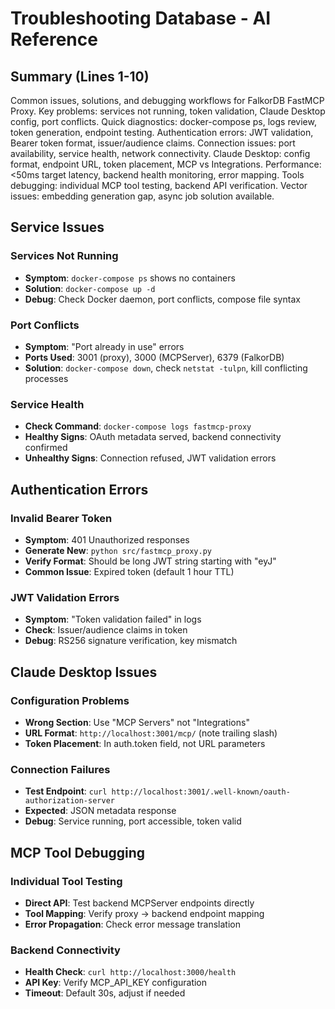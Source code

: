 # Troubleshooting Database - AI Reference

## Summary (Lines 1-10)
Common issues, solutions, and debugging workflows for FalkorDB FastMCP Proxy.
Key problems: services not running, token validation, Claude Desktop config, port conflicts.
Quick diagnostics: docker-compose ps, logs review, token generation, endpoint testing.
Authentication errors: JWT validation, Bearer token format, issuer/audience claims.
Connection issues: port availability, service health, network connectivity.
Claude Desktop: config format, endpoint URL, token placement, MCP vs Integrations.
Performance: <50ms target latency, backend health monitoring, error mapping.
Tools debugging: individual MCP tool testing, backend API verification.
Vector issues: embedding generation gap, async job solution available.

## Service Issues
### Services Not Running
- **Symptom**: `docker-compose ps` shows no containers
- **Solution**: `docker-compose up -d`
- **Debug**: Check Docker daemon, port conflicts, compose file syntax

### Port Conflicts
- **Symptom**: "Port already in use" errors
- **Ports Used**: 3001 (proxy), 3000 (MCPServer), 6379 (FalkorDB)
- **Solution**: `docker-compose down`, check `netstat -tulpn`, kill conflicting processes

### Service Health
- **Check Command**: `docker-compose logs fastmcp-proxy`
- **Healthy Signs**: OAuth metadata served, backend connectivity confirmed
- **Unhealthy Signs**: Connection refused, JWT validation errors

## Authentication Errors
### Invalid Bearer Token
- **Symptom**: 401 Unauthorized responses
- **Generate New**: `python src/fastmcp_proxy.py`
- **Verify Format**: Should be long JWT string starting with "eyJ"
- **Common Issue**: Expired token (default 1 hour TTL)

### JWT Validation Errors
- **Symptom**: "Token validation failed" in logs
- **Check**: Issuer/audience claims in token
- **Debug**: RS256 signature verification, key mismatch

## Claude Desktop Issues
### Configuration Problems
- **Wrong Section**: Use "MCP Servers" not "Integrations"
- **URL Format**: `http://localhost:3001/mcp/` (note trailing slash)
- **Token Placement**: In auth.token field, not URL parameters

### Connection Failures
- **Test Endpoint**: `curl http://localhost:3001/.well-known/oauth-authorization-server`
- **Expected**: JSON metadata response
- **Debug**: Service running, port accessible, token valid

## MCP Tool Debugging
### Individual Tool Testing
- **Direct API**: Test backend MCPServer endpoints directly
- **Tool Mapping**: Verify proxy → backend endpoint mapping
- **Error Propagation**: Check error message translation

### Backend Connectivity
- **Health Check**: `curl http://localhost:3000/health`
- **API Key**: Verify MCP_API_KEY configuration
- **Timeout**: Default 30s, adjust if needed